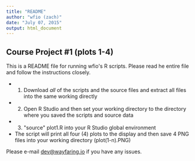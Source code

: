 ```yaml
---
title: "README"
author: "wfio (zach)"
date: "July 07, 2015"
output: html_document
---
```


Course Project #1 (plots 1-4)
--------------------------------------------------------------------------------
This is a README file for running wfio's R scripts. Please read he entire file
and follow the instructions closely.

- 1) Download *all* of the scripts and the source files and extract all files into the same working directly
- 2) Open R Studio and then set your working directory to the directory where
you saved the scripts and source data
- 3) "source" plot1.R into your R Studio global environment
- The script will print all four (4) plots to the display and then save 4 PNG
files into your working directory (plot(1-n).PNG)

Please e-mail dev@wayfaring.io if you have any issues.
